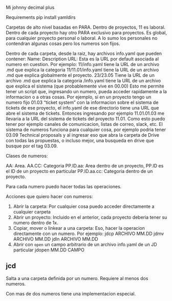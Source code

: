 Mi johnny decimal plus


Requirements
pip install yamldirs

Carpetas de alto nivel basadas en PARA.
Dentro de proyectos, 11 es laboral.
Dentro de cada proyecto hay otro PARA exclusivo para proyectos. Es global, para cualquier proyecto personal o laboral. A lo sumo los personales no contendran algunas cosas pero los numeros son fijos.

Dentro de cada carpeta, desde la raiz, hay archivos info.yaml que pueden contener:
Name:
Description
URL: Esta es la URL por default asociada al numero en cuestion. Por ejemplo:
11/info.yaml tiene la URL de un archivo .md que explica la categoria
11/11.01/info.yaml tiene la URL de un archivo .md que explica globalmente el proyecto.
23/23.05 Tiene la URL de un archivo .md que explica la categoria
/info.yaml tiene la URL de un archivo que explica el sistema (que probablemente vive en 00.00)
Esto me permite tener un script que, ingresando un numero, pueda acceder rapidamente a la informacion o a otras cosas. Por ejemplo, si en un proyecto tengo un numero fijo 01.03 “ticket system” con la informacion sobre el sistema de tickets de ese proyecto, el info.yaml de ese directorio tiene una URL que abre el sistema de tickets. Entonces ingresando por ejemplo 11.01.01.03 me llevaria a la URL del sistema de tickets del proyecto 11.01. Como esto puedo tener por ejemplo canales de comunicacion, listas de correo, slack, etc.
El sistema de numeros funciona para cualquier cosa, por ejemplo podria tener 03.09 Technical proposals y al ingresar eso que abra la carpeta de Drive con todas las propuestas, o incluso mejor, una busqueda en drive que busque por el tag 03.09.


Clases de numeros:

AA: Area.
AA.CC: Categoria 
PP.ID.aa: Area dentro de un proyecto, PP.ID es el ID de un proyecto en particular
PP.ID.aa.cc: Categoria dentro de un proyecto.

Para cada numero puedo hacer todas las operaciones.




Acciones que quiero hacer con numeros:

1. Abrir la carpeta: Por cualquier cosa puedo acceder directamente a cualquier carpeta
2. Abrir un proyecto: Incluido en el anterior, cada proyecto deberia tener su numero dentro de 1x.
3. Copiar, mover o linkear a una carpeta: Eso, hacer la operacion directamente con un numero. Por ejemplo:
  jdcp ARCHIVO MM.DD
  jdmv ARCHIVO MM.DD
  jdln ARCHIVO MM.DD
4. Abrir con `open` un campo arbitrario de un archivo info.yaml de un JD particular
  jdopen MM.DD CAMPO


## jcd
Salta a una carpeta definida por un numero.
Requiere al menos dos numeros.

Con mas de dos numeros tiene una implementacion especial.
